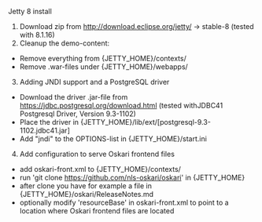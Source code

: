Jetty 8 install

1) Download zip from http://download.eclipse.org/jetty/ -> stable-8 (tested with 8.1.16)
2) Cleanup the demo-content:

- Remove everything from {JETTY_HOME}/contexts/
- Remove .war-files under {JETTY_HOME}/webapps/

3) Adding JNDI support and a PostgreSQL driver

- Download the driver .jar-file from https://jdbc.postgresql.org/download.html (tested withJDBC41 Postgresql Driver, Version 9.3-1102)
- Place the driver in {JETTY_HOME}/lib/ext/[postgresql-9.3-1102.jdbc41.jar]
- Add "jndi" to the OPTIONS-list in {JETTY_HOME}/start.ini

4) Add configuration to serve Oskari frontend files

- add oskari-front.xml to {JETTY_HOME}/contexts/
- run 'git clone https://github.com/nls-oskari/oskari' in {JETTY_HOME}
- after clone you have for example a file in {JETTY_HOME}/oskari/ReleaseNotes.md
- optionally modify 'resourceBase' in oskari-front.xml to point to a location where Oskari frontend files are located


